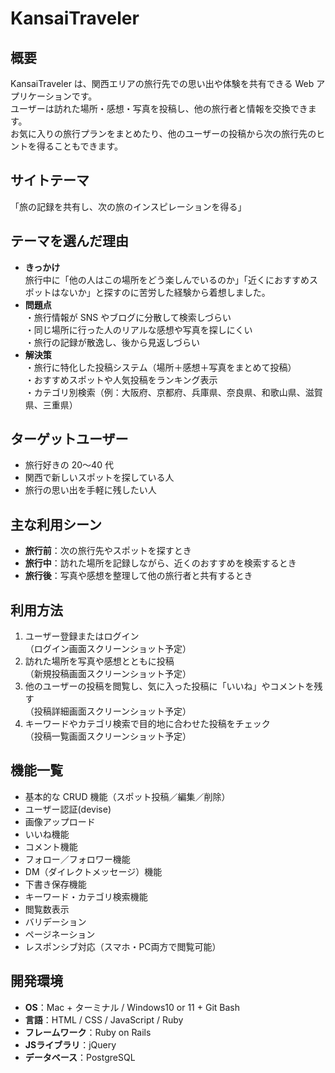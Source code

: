 # KansaiTraveler

## 概要
KansaiTraveler は、関西エリアの旅行先での思い出や体験を共有できる Web アプリケーションです。  
ユーザーは訪れた場所・感想・写真を投稿し、他の旅行者と情報を交換できます。  
お気に入りの旅行プランをまとめたり、他のユーザーの投稿から次の旅行先のヒントを得ることもできます。

## サイトテーマ
「旅の記録を共有し、次の旅のインスピレーションを得る」

## テーマを選んだ理由
- **きっかけ**  
  旅行中に「他の人はこの場所をどう楽しんでいるのか」「近くにおすすめスポットはないか」と探すのに苦労した経験から着想しました。  
- **問題点**  
  ・旅行情報が SNS やブログに分散して検索しづらい  
  ・同じ場所に行った人のリアルな感想や写真を探しにくい  
  ・旅行の記録が散逸し、後から見返しづらい  
- **解決策**  
  ・旅行に特化した投稿システム（場所＋感想＋写真をまとめて投稿）  
  ・おすすめスポットや人気投稿をランキング表示  
  ・カテゴリ別検索（例：大阪府、京都府、兵庫県、奈良県、和歌山県、滋賀県、三重県）  

## ターゲットユーザー
- 旅行好きの 20〜40 代  
- 関西で新しいスポットを探している人  
- 旅行の思い出を手軽に残したい人  

## 主な利用シーン
- **旅行前**：次の旅行先やスポットを探すとき  
- **旅行中**：訪れた場所を記録しながら、近くのおすすめを検索するとき  
- **旅行後**：写真や感想を整理して他の旅行者と共有するとき  

## 利用方法
1. ユーザー登録またはログイン  
   （ログイン画面スクリーンショット予定）  
2. 訪れた場所を写真や感想とともに投稿  
   （新規投稿画面スクリーンショット予定）  
3. 他のユーザーの投稿を閲覧し、気に入った投稿に「いいね」やコメントを残す  
   （投稿詳細画面スクリーンショット予定）  
4. キーワードやカテゴリ検索で目的地に合わせた投稿をチェック  
   （投稿一覧画面スクリーンショット予定）  

## 機能一覧
- 基本的な CRUD 機能（スポット投稿／編集／削除）  
- ユーザー認証(devise)  
- 画像アップロード
- いいね機能  
- コメント機能  
- フォロー／フォロワー機能  
- DM（ダイレクトメッセージ）機能  
- 下書き保存機能  
- キーワード・カテゴリ検索機能  
- 閲覧数表示  
- バリデーション  
- ページネーション  
- レスポンシブ対応（スマホ・PC両方で閲覧可能）  

## 開発環境
- **OS**：Mac + ターミナル / Windows10 or 11 + Git Bash  
- **言語**：HTML / CSS / JavaScript / Ruby  
- **フレームワーク**：Ruby on Rails  
- **JSライブラリ**：jQuery  
- **データベース**：PostgreSQL  
